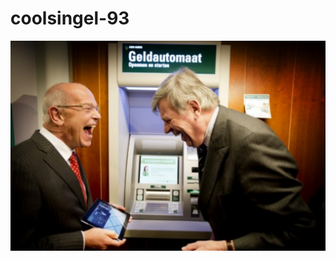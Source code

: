 # coolsingel-93
![](https://github.com/nondejus/coolsingel-93/blob/main/ArtBoard%20Image%20(8).jpg) 
